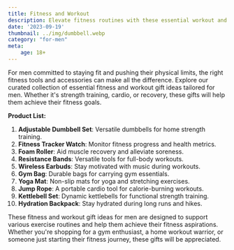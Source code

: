 ```yaml
---
title: Fitness and Workout
description: Elevate fitness routines with these essential workout and fitness gift ideas for men.
date: '2023-09-19'
thumbnail: ../img/dumbbell.webp
category: "for-men"
meta:
    age: 18+
---
```

For men committed to staying fit and pushing their physical limits, the right fitness tools and accessories can make all the difference. Explore our curated collection of essential fitness and workout gift ideas tailored for men. Whether it's strength training, cardio, or recovery, these gifts will help them achieve their fitness goals.

**Product List:**
1. **Adjustable Dumbbell Set**: Versatile dumbbells for home strength training.
2. **Fitness Tracker Watch**: Monitor fitness progress and health metrics.
3. **Foam Roller**: Aid muscle recovery and alleviate soreness.
4. **Resistance Bands**: Versatile tools for full-body workouts.
5. **Wireless Earbuds**: Stay motivated with music during workouts.
6. **Gym Bag**: Durable bags for carrying gym essentials.
7. **Yoga Mat**: Non-slip mats for yoga and stretching exercises.
8. **Jump Rope**: A portable cardio tool for calorie-burning workouts.
9. **Kettlebell Set**: Dynamic kettlebells for functional strength training.
10. **Hydration Backpack**: Stay hydrated during long runs and hikes.

These fitness and workout gift ideas for men are designed to support various exercise routines and help them achieve their fitness aspirations. Whether you're shopping for a gym enthusiast, a home workout warrior, or someone just starting their fitness journey, these gifts will be appreciated.
